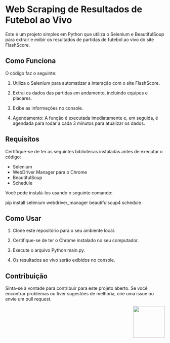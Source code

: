 # Web Scraping de Resultados de Futebol ao Vivo

Este é um projeto simples em Python que utiliza o Selenium e BeautifulSoup para extrair e exibir os resultados de partidas de futebol ao vivo do site FlashScore.

## Como Funciona

O código faz o seguinte:

1. Utiliza o Selenium para automatizar a interação com o site FlashScore.

2. Extrai os dados das partidas em andamento, incluindo equipes e placares.

3. Exibe as informações no console.

4. Agendamento: A função é executada imediatamente e, em seguida, é agendada para rodar a cada 3 minutos para atualizar os dados.

## Requisitos

Certifique-se de ter as seguintes bibliotecas instaladas antes de executar o código:

- Selenium
- WebDriver Manager para o Chrome
- BeautifulSoup
- Schedule

Você pode instalá-los usando o seguinte comando:

pip install selenium webdriver_manager beautifulsoup4 schedule

## Como Usar

1. Clone este repositório para o seu ambiente local.

2. Certifique-se de ter o Chrome instalado no seu computador.

3. Execute o arquivo Python main.py.

4. Os resultados ao vivo serão exibidos no console.

## Contribuição

Sinta-se à vontade para contribuir para este projeto aberto. Se você encontrar problemas ou tiver sugestões de melhoria, crie uma issue ou envie um pull request.

<p align="right">
<img src="https://giffiles.alphacoders.com/493/49345.gif"  width="100" />
</p>

